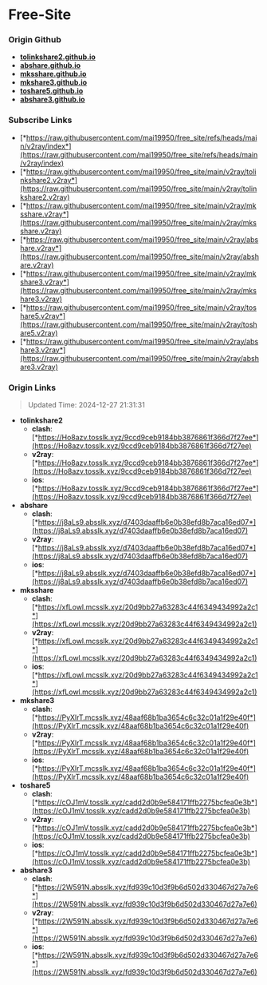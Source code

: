 # Free-Site

### Origin Github

- [**tolinkshare2.github.io**](https://github.com/tolinkshare2/tolinkshare2.github.io)
- [**abshare.github.io**](https://github.com/abshare/abshare.github.io)
- [**mksshare.github.io**](https://github.com/mksshare/mksshare.github.io)
- [**mkshare3.github.io**](https://github.com/mkshare3/mkshare3.github.io)
- [**toshare5.github.io**](https://github.com/toshare5/toshare5.github.io)
- [**abshare3.github.io**](https://github.com/abshare3/abshare3.github.io)

### Subscribe Links

- [*https://raw.githubusercontent.com/mai19950/free_site/refs/heads/main/v2ray/index*](https://raw.githubusercontent.com/mai19950/free_site/refs/heads/main/v2ray/index)
- [*https://raw.githubusercontent.com/mai19950/free_site/main/v2ray/tolinkshare2.v2ray*](https://raw.githubusercontent.com/mai19950/free_site/main/v2ray/tolinkshare2.v2ray)
- [*https://raw.githubusercontent.com/mai19950/free_site/main/v2ray/mksshare.v2ray*](https://raw.githubusercontent.com/mai19950/free_site/main/v2ray/mksshare.v2ray)
- [*https://raw.githubusercontent.com/mai19950/free_site/main/v2ray/abshare.v2ray*](https://raw.githubusercontent.com/mai19950/free_site/main/v2ray/abshare.v2ray)
- [*https://raw.githubusercontent.com/mai19950/free_site/main/v2ray/mkshare3.v2ray*](https://raw.githubusercontent.com/mai19950/free_site/main/v2ray/mkshare3.v2ray)
- [*https://raw.githubusercontent.com/mai19950/free_site/main/v2ray/toshare5.v2ray*](https://raw.githubusercontent.com/mai19950/free_site/main/v2ray/toshare5.v2ray)
- [*https://raw.githubusercontent.com/mai19950/free_site/main/v2ray/abshare3.v2ray*](https://raw.githubusercontent.com/mai19950/free_site/main/v2ray/abshare3.v2ray)

### Origin Links

> Updated Time: 2024-12-27 21:31:31

- **tolinkshare2**
  - **clash**: [*https://Ho8azv.tosslk.xyz/9ccd9ceb9184bb3876861f366d7f27ee*](https://Ho8azv.tosslk.xyz/9ccd9ceb9184bb3876861f366d7f27ee)
  - **v2ray**: [*https://Ho8azv.tosslk.xyz/9ccd9ceb9184bb3876861f366d7f27ee*](https://Ho8azv.tosslk.xyz/9ccd9ceb9184bb3876861f366d7f27ee)
  - **ios**: [*https://Ho8azv.tosslk.xyz/9ccd9ceb9184bb3876861f366d7f27ee*](https://Ho8azv.tosslk.xyz/9ccd9ceb9184bb3876861f366d7f27ee)
- **abshare**
  - **clash**: [*https://j8aLs9.absslk.xyz/d7403daaffb6e0b38efd8b7aca16ed07*](https://j8aLs9.absslk.xyz/d7403daaffb6e0b38efd8b7aca16ed07)
  - **v2ray**: [*https://j8aLs9.absslk.xyz/d7403daaffb6e0b38efd8b7aca16ed07*](https://j8aLs9.absslk.xyz/d7403daaffb6e0b38efd8b7aca16ed07)
  - **ios**: [*https://j8aLs9.absslk.xyz/d7403daaffb6e0b38efd8b7aca16ed07*](https://j8aLs9.absslk.xyz/d7403daaffb6e0b38efd8b7aca16ed07)
- **mksshare**
  - **clash**: [*https://xfLowl.mcsslk.xyz/20d9bb27a63283c44f6349434992a2c1*](https://xfLowl.mcsslk.xyz/20d9bb27a63283c44f6349434992a2c1)
  - **v2ray**: [*https://xfLowl.mcsslk.xyz/20d9bb27a63283c44f6349434992a2c1*](https://xfLowl.mcsslk.xyz/20d9bb27a63283c44f6349434992a2c1)
  - **ios**: [*https://xfLowl.mcsslk.xyz/20d9bb27a63283c44f6349434992a2c1*](https://xfLowl.mcsslk.xyz/20d9bb27a63283c44f6349434992a2c1)
- **mkshare3**
  - **clash**: [*https://PyXlrT.mcsslk.xyz/48aaf68b1ba3654c6c32c01a1f29e40f*](https://PyXlrT.mcsslk.xyz/48aaf68b1ba3654c6c32c01a1f29e40f)
  - **v2ray**: [*https://PyXlrT.mcsslk.xyz/48aaf68b1ba3654c6c32c01a1f29e40f*](https://PyXlrT.mcsslk.xyz/48aaf68b1ba3654c6c32c01a1f29e40f)
  - **ios**: [*https://PyXlrT.mcsslk.xyz/48aaf68b1ba3654c6c32c01a1f29e40f*](https://PyXlrT.mcsslk.xyz/48aaf68b1ba3654c6c32c01a1f29e40f)
- **toshare5**
  - **clash**: [*https://cOJ1mV.tosslk.xyz/cadd2d0b9e584171ffb2275bcfea0e3b*](https://cOJ1mV.tosslk.xyz/cadd2d0b9e584171ffb2275bcfea0e3b)
  - **v2ray**: [*https://cOJ1mV.tosslk.xyz/cadd2d0b9e584171ffb2275bcfea0e3b*](https://cOJ1mV.tosslk.xyz/cadd2d0b9e584171ffb2275bcfea0e3b)
  - **ios**: [*https://cOJ1mV.tosslk.xyz/cadd2d0b9e584171ffb2275bcfea0e3b*](https://cOJ1mV.tosslk.xyz/cadd2d0b9e584171ffb2275bcfea0e3b)
- **abshare3**
  - **clash**: [*https://2W591N.absslk.xyz/fd939c10d3f9b6d502d330467d27a7e6*](https://2W591N.absslk.xyz/fd939c10d3f9b6d502d330467d27a7e6)
  - **v2ray**: [*https://2W591N.absslk.xyz/fd939c10d3f9b6d502d330467d27a7e6*](https://2W591N.absslk.xyz/fd939c10d3f9b6d502d330467d27a7e6)
  - **ios**: [*https://2W591N.absslk.xyz/fd939c10d3f9b6d502d330467d27a7e6*](https://2W591N.absslk.xyz/fd939c10d3f9b6d502d330467d27a7e6)
